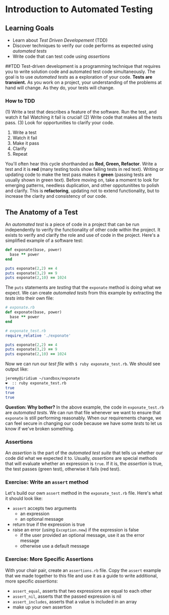 # Introduction to Automated Testing
## Learning Goals
- Learn about _Test Driven Developement_ (TDD)
- Discover techniques to verify our code performs as expected using _automated tests_
- Write code that can test code using _assertions_

##TDD
Test-driven development is a programming technique that requires you to write solution code and automated test code simultaneously. The goal is to use _automated tests_ as a exploration of your code. __Tests are transient.__ As you work on a project, your understanding of the problems at hand will change. As they do, your tests will change.

### How to TDD
(1) Write a test that describes a feature of the software. Run the test, and watch it fail Watching it fail is crucial! (2) Write code that makes all the tests pass. (3) Look for opportunities to clarify your code.

1. Write a test
1. Watch it fail
1. Make it pass
1. Clarify
1. Repeat

You'll often hear this cycle shorthanded as __Red, Green, Refactor__. Write a test and it is __red__ (many testing tools show failing tests in red text). Writing or updating code to make the test pass makes it __green__ (passing tests are usually shown in green text). Before moving on, take a moment to look for emerging patterns, needless duplication, and other oppotunitites to polish and clarify. This is __refactoring__, updating not to extend functionality, but to increase the clarity and consistency of our code. 

## The Anatomy of a Test
An _automated test_ is a piece of code in a project that can be run independently to verify the functionality of other code within the project. It exists to verify and clarify the role and use of code in the project. Here's a simplified example of a software test:

```ruby
def exponate(base, power)
  base ** power
end

puts exponate(2,2) == 4
puts exponate(3,2) == 9
puts exponate(2,10) == 1024
```

The `puts` statements are _testing_ that the `exponate` method is doing what we expect. We can create _automated tests_ from this example by extracting the _tests_ into their own file:

```ruby
# exponate.rb
def exponate(base, power)
  base ** power
end
```

```ruby
# exponate_test.rb
require_relative './exponate'

puts exponate(2,2) == 4
puts exponate(3,2) == 9
puts exponate(2,10) == 1024
```
 
Now we can run our _test file_ with `$ ruby exponate_test.rb`. We should see output like:

```bash
jeremy@iridium ~/sandbox/exponate
❤️  :: ruby exponate_test.rb 
true
true
true
```
__Question: Why bother?__
In the above example, the code in `exponate_test.rb` are _automated tests_. We can run that file whenever we want to ensure that `exponate` is still performing reasonably. When our requirements change, we can feel secure in changing our code because we have some _tests_ to let us know if we've broken something.

### Assertions
An _assertion_ is the part of the _automated test suite_ that tells us whether our code did what we expected it to. Usually, _assertions_ are special methods that will evaluate whether an expression is `true`. If it is, the _assertion_ is true, the test passes (green test), otherwise it fails (red test).

### Exercise: Write an `assert` method
Let's build our own `assert` method in the `exponate_test.rb` file. Here's what it should look like:

- `assert` accepts two arguments 
  - an expression
  - an optional message
- return true if the expression is true
- raise an error (using `Exception.new`) if the expression is false
  - if the user provided an optional message, use it as the error message
  - otherwise use a default message

### Exercise: More Specific Assertions
With your chair pair, create an `assertions.rb` file. Copy the  `assert` example that we made together to this file and use it as a guide to write additional, more specific _assertions_:

- `assert_equal`, asserts that two expressions are equal to each other
- `assert_nil`, asserts that the passed expression is nil
- `assert_includes`, asserts that a value is included in an array
- make up your own assertion

